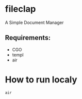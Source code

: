 # fileclap

A Simple Document Manager

## Requirements:
- CGO
- templ
- air

# How to run localy
`air`
